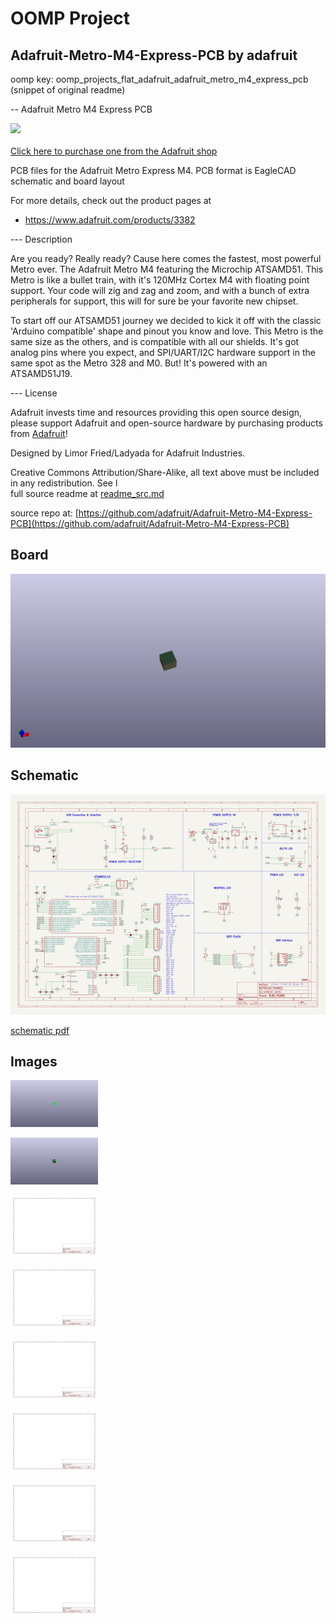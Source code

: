 # OOMP Project  
## Adafruit-Metro-M4-Express-PCB  by adafruit  
  
oomp key: oomp_projects_flat_adafruit_adafruit_metro_m4_express_pcb  
(snippet of original readme)  
  
-- Adafruit Metro M4 Express PCB  
  
<a href="http://www.adafruit.com/products/3382"><img src="assets/image.jpg?raw=true" width="500px"><br/>  
Click here to purchase one from the Adafruit shop</a>  
  
PCB files for the Adafruit Metro Express M4. PCB format is EagleCAD schematic and board layout  
  
For more details, check out the product pages at  
* https://www.adafruit.com/products/3382  
  
--- Description  
  
Are you ready? Really ready? Cause here comes the fastest, most powerful Metro ever. The Adafruit Metro M4 featuring the Microchip ATSAMD51. This Metro is like a bullet train, with it's 120MHz Cortex M4 with floating point support. Your code will zig and zag and zoom, and with a bunch of extra peripherals for support, this will for sure be your favorite new chipset.  
  
To start off our ATSAMD51 journey we decided to kick it off with the classic 'Arduino compatible' shape and pinout you know and love. This Metro is the same size as the others, and is compatible with all our shields. It's got analog pins where you expect, and SPI/UART/I2C hardware support in the same spot as the Metro 328 and M0. But! It's powered with an ATSAMD51J19.  
  
--- License  
  
Adafruit invests time and resources providing this open source design, please support Adafruit and open-source hardware by purchasing products from [Adafruit](https://www.adafruit.com)!  
  
Designed by Limor Fried/Ladyada for Adafruit Industries.  
  
Creative Commons Attribution/Share-Alike, all text above must be included in any redistribution. See l  
  full source readme at [readme_src.md](readme_src.md)  
  
source repo at: [https://github.com/adafruit/Adafruit-Metro-M4-Express-PCB](https://github.com/adafruit/Adafruit-Metro-M4-Express-PCB)  
## Board  
  
[![working_3d.png](working_3d_600.png)](working_3d.png)  
## Schematic  
  
[![working_schematic.png](working_schematic_600.png)](working_schematic.png)  
  
[schematic pdf](working_schematic.pdf)  
## Images  
  
[![working_3D_bottom.png](working_3D_bottom_140.png)](working_3D_bottom.png)  
  
[![working_3D_top.png](working_3D_top_140.png)](working_3D_top.png)  
  
[![working_assembly_page_01.png](working_assembly_page_01_140.png)](working_assembly_page_01.png)  
  
[![working_assembly_page_02.png](working_assembly_page_02_140.png)](working_assembly_page_02.png)  
  
[![working_assembly_page_03.png](working_assembly_page_03_140.png)](working_assembly_page_03.png)  
  
[![working_assembly_page_04.png](working_assembly_page_04_140.png)](working_assembly_page_04.png)  
  
[![working_assembly_page_05.png](working_assembly_page_05_140.png)](working_assembly_page_05.png)  
  
[![working_assembly_page_06.png](working_assembly_page_06_140.png)](working_assembly_page_06.png)  
